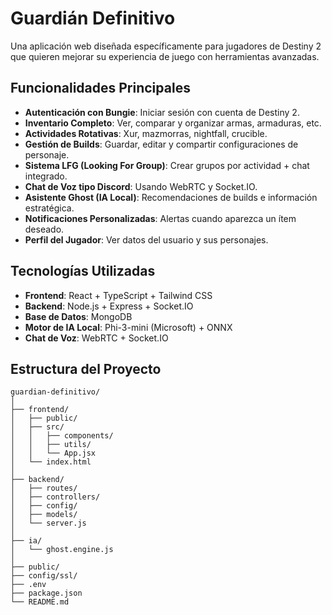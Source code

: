 # Guardián Definitivo

Una aplicación web diseñada específicamente para jugadores de Destiny 2 que quieren mejorar su experiencia de juego con herramientas avanzadas.

## Funcionalidades Principales

- **Autenticación con Bungie**: Iniciar sesión con cuenta de Destiny 2.
- **Inventario Completo**: Ver, comparar y organizar armas, armaduras, etc.
- **Actividades Rotativas**: Xur, mazmorras, nightfall, crucible.
- **Gestión de Builds**: Guardar, editar y compartir configuraciones de personaje.
- **Sistema LFG (Looking For Group)**: Crear grupos por actividad + chat integrado.
- **Chat de Voz tipo Discord**: Usando WebRTC y Socket.IO.
- **Asistente Ghost (IA Local)**: Recomendaciones de builds e información estratégica.
- **Notificaciones Personalizadas**: Alertas cuando aparezca un ítem deseado.
- **Perfil del Jugador**: Ver datos del usuario y sus personajes.

## Tecnologías Utilizadas

- **Frontend**: React + TypeScript + Tailwind CSS
- **Backend**: Node.js + Express + Socket.IO
- **Base de Datos**: MongoDB
- **Motor de IA Local**: Phi-3-mini (Microsoft) + ONNX
- **Chat de Voz**: WebRTC + Socket.IO

## Estructura del Proyecto

```
guardian-definitivo/
│
├── frontend/
│   ├── public/
│   ├── src/
│   │   ├── components/
│   │   ├── utils/
│   │   └── App.jsx
│   └── index.html
│
├── backend/
│   ├── routes/
│   ├── controllers/
│   ├── config/
│   ├── models/
│   └── server.js
│
├── ia/
│   └── ghost.engine.js
│
├── public/
├── config/ssl/
├── .env
├── package.json
└── README.md
```
